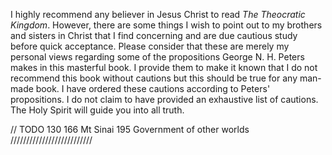 I highly recommend any believer in Jesus Christ to read *The Theocratic Kingdom*. However, there are some things I wish to point out to my brothers and sisters in Christ that I find concerning and are due cautious study before quick acceptance.  Please consider that these are merely my personal views regarding some of the propositions George N. H. Peters makes in this masterful book.  I provide them to make it known that I do not recommend this book without cautions but this should be true for any man-made book. I have ordered these cautions according to Peters' propositions. I do not claim to have provided an exhaustive list of cautions.  The Holy Spirit will guide you into all truth.

// TODO
130 
166 Mt Sinai
195 Government of other worlds
//////////////////////////